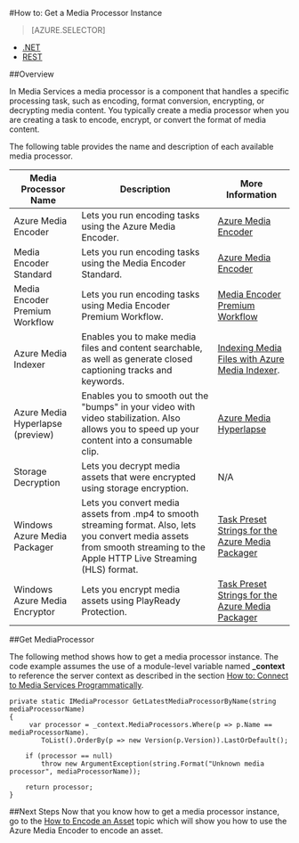 <properties 
	pageTitle="How to Create a Media Processor | Windows Azure" 
	description="Learn how to create a media processor component to encode, convert format, encrypt, or decrypt media content for Azure Media Services. Code samples are written in C# and use the Media Services SDK for .NET." 
	services="media-services" 
	documentationCenter="" 
	authors="juliako" 
	manager="dwrede" 
	editor=""/>

<tags
	ms.service="media-services"
	ms.date="09/07/2015"
	wacn.date=""/>


#How to: Get a Media Processor Instance

> [AZURE.SELECTOR]
- [.NET](/documentation/articles/media-services-get-media-processor)
- [REST](/documentation/articles/media-services-rest-get-media-processor)
 

##Overview

In Media Services a media processor is a component that handles a specific processing task, such as encoding, format conversion, encrypting, or decrypting media content. You typically create a media processor when you are creating a task to encode, encrypt, or convert the format of media content.

The following table provides the name and description of each available media processor.

Media Processor Name|Description|More Information
---|---|---
Azure Media Encoder|Lets you run encoding tasks using the Azure Media Encoder.|[Azure Media Encoder](/documentation/articles/media-services-encode-asset#azure_media_encoder)
Media Encoder Standard|Lets you run encoding tasks using the Media Encoder Standard.|[Azure Media Encoder](/documentation/articles/media-services-encode-asset#media_encoder_standard)
Media Encoder Premium Workflow|Lets you run encoding tasks using Media Encoder Premium Workflow.|[Media Encoder Premium Workflow](/documentation/articles/media-services-encode-asset#media_encoder_premium_wokrflow)
Azure Media Indexer| Enables you to make media files and content searchable, as well as generate closed captioning tracks and keywords.|[Indexing Media Files with Azure Media Indexer](/documentation/articles/media-services-index-content).
Azure Media Hyperlapse (preview)|Enables you to smooth out the "bumps" in your video with video stabilization. Also allows you to speed up your content into a consumable clip.|		[Azure Media Hyperlapse](http://azure.microsoft.com/blog/?p=286281&preview=1&_ppp=61e1a0b3db)</a>
Storage Decryption| Lets you decrypt media assets that were encrypted using storage encryption.|N/A
Windows  Azure Media Packager|Lets you convert media assets from .mp4 to smooth streaming format. Also, lets you convert media assets from smooth streaming to the Apple HTTP Live Streaming (HLS) format.|[Task Preset Strings for the Azure Media Packager](http://msdn.microsoft.com/zh-cn/library/hh973635.aspx)
Windows  Azure Media Encryptor|Lets you encrypt media assets using PlayReady Protection.|[Task Preset Strings for the Azure Media Packager](http://msdn.microsoft.com/zh-cn/library/hh973610.aspx)

##Get MediaProcessor

The following method shows how to get a media processor instance. The code example assumes the use of a module-level variable named **_context** to reference the server context as described in the section [How to: Connect to Media Services Programmatically].

	private static IMediaProcessor GetLatestMediaProcessorByName(string mediaProcessorName)
	{
	     var processor = _context.MediaProcessors.Where(p => p.Name == mediaProcessorName).
	        ToList().OrderBy(p => new Version(p.Version)).LastOrDefault();
	
	    if (processor == null)
	        throw new ArgumentException(string.Format("Unknown media processor", mediaProcessorName));
	
	    return processor;
	}

<!-- deleted by customization

##Media Services learning paths

You can view AMS learning paths here:

- [AMS Live Streaming Workflow](http://azure.microsoft.com/documentation/learning-paths/media-services-streaming-live/)
- [AMS on Demand Streaming Workflow](http://azure.microsoft.com/documentation/learning-paths/media-services-streaming-on-demand/)
-->


##Next Steps
Now that you know how to get a media processor instance, go to the [How to Encode an Asset][] topic which will show you how to use the Azure Media Encoder to encode an asset.

[How to Encode an Asset]: /documentation/articles/media-services-encode-asset
[Task Preset Strings for the Azure Media Encoder]: http://msdn.microsoft.com/zh-cn/library/jj129582.aspx
[How to: Connect to Media Services Programmatically]: /documentation/articles/media-services-set-up-computer